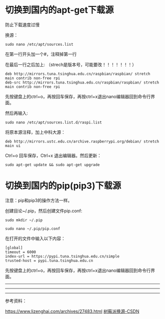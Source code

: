 # 切换到国内的apt-get下载源
防止下载速度过慢

换源：
```
sudo nano /etc/apt/sources.list
```
在第一行开头加一个#，注释掉第一行

在最后一行之后加上: （strech是版本号，可能要改！！！！！！！）
```
deb http://mirrors.tuna.tsinghua.edu.cn/raspbian/raspbian/ stretch main contrib non-free rpi
deb-src http://mirrors.tuna.tsinghua.edu.cn/raspbian/raspbian/ stretch main contrib non-free rpi
```
先按键盘上的ctrl+o，再按回车保存，再按ctrl+x退出nano编辑器回到命令行界面。

然后再输入:
```
sudo nano /etc/apt/sources.list.d/raspi.list
```
将原本源注释，加上中科大源：
```
deb http://mirrors.ustc.edu.cn/archive.raspberrypi.org/debian/ stretch main ui
```
Ctrl+o 回车保存，Ctrl+x 退出编辑器。然后更新：
```
sudo apt-get update && sudo apt-get upgrade
```


# 切换到国内的pip(pip3)下载源

注意：pip和pip3的操作方法一样。

创建目论~/.pip，然后创建文件pip.conf:
```
sudo mkdir ~/.pip

sudo nano ~/.pip/pip.conf
```
在打开的文件中输入以下内容：
```
[global]
timeout = 6000
index-url = https://pypi.tuna.tsinghua.edu.cn/simple
trusted-host = pypi.tuna.tsinghua.edu.cn
```
先按键盘上的ctrl+o，再按回车保存，再按ctrl+x退出nano编辑器回到命令行界面。

***
***
***
参考资料：

https://www.lizenghai.com/archives/27483.html
[树莓派换源-CSDN](https://blog.csdn.net/weixin_40973138/article/details/84141281)
